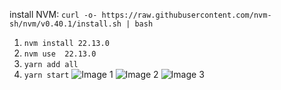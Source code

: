 install NVM: `curl -o- https://raw.githubusercontent.com/nvm-sh/nvm/v0.40.1/install.sh | bash`
1. `nvm install 22.13.0`
2. `nvm use  22.13.0`
3. `yarn add all`
4. `yarn start`
![Image 1](https://ibb.co/k6DfqDxX)
![Image 2](https://ibb.co/F4GFggTq)
![Image 3](https://ibb.co/5fpdzKT)
